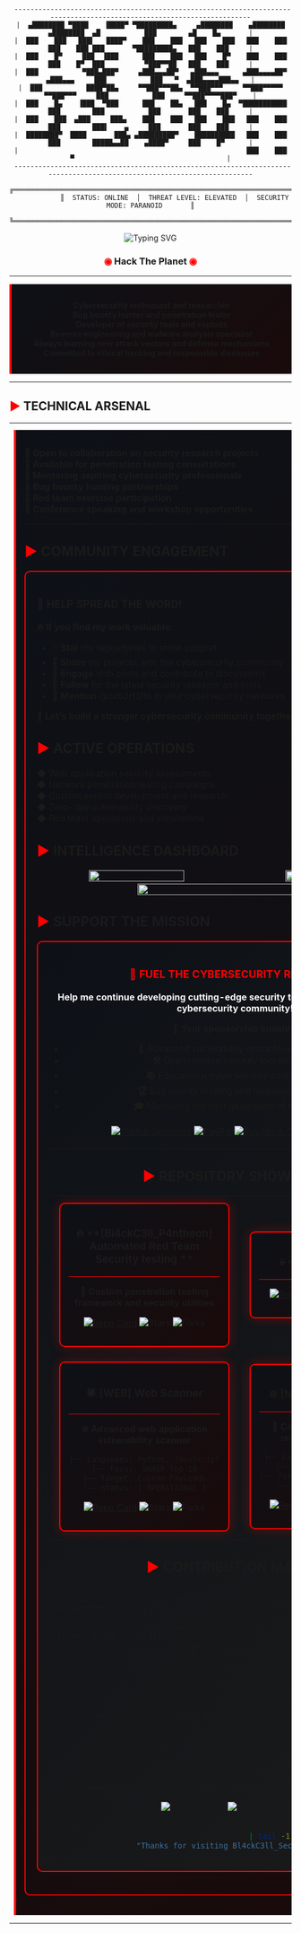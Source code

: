 <div align="center">
 
```
 -----------------------------------------------------------------------------------------------------------------------
|  ▄████████ ▀████    ▐████▀ ▀█████████▄     ▄████████    ▄████████    ▄████████  ▄█           ███        ▄█    █▄       |
|  ███    ███   ███▌   ████▀    ███    ███   ███    ███   ███    ███   ███    ███ ███       ▀█████████▄   ███    ███     |
|  ███    █▀     ███  ▐███      ███    ███   ███    █▀    ███    ███   ███    █▀  ███          ▀███▀▀██   ███    ███     |
|  ███           ▀███▄███▀     ▄███▄▄▄██▀   ▄███▄▄▄      ▄███▄▄▄▄██▀  ▄███▄▄▄     ███           ███   ▀  ▄███▄▄▄▄███▄▄   |
|  ███           ████▀██▄     ▀▀███▀▀▀██▄  ▀▀███▀▀▀     ▀▀███▀▀▀▀▀   ▀▀███▀▀▀     ███           ███     ▀▀███▀▀▀▀███▀    |
|  ███    █▄    ▐███  ▀███      ███    ██▄   ███    █▄  ▀███████████   ███        ███           ███       ███    ███     |
|  ███    ███  ▄███     ███▄    ███    ███   ███    ███   ███    ███   ███        ███▌    ▄     ███       ███    ███     |
|  ████████▀  ████       ███▄ ▄█████████▀    ██████████   ███    ███   ███        █████▄▄██    ▄████▀     ███    █▀      |
|                                                         ███    ███              ▀                                      |
 ------------------------------------------------------------------------------------------------------------------------
            ╔══════════════════════════════════════════════════════════════════════════════╗
            ║  STATUS: ONLINE  │  THREAT LEVEL: ELEVATED  │  SECURITY MODE: PARANOID       ║
            ╚══════════════════════════════════════════════════════════════════════════════╝
```
<div align="center">
    <img src="https://readme-typing-svg.demolab.com?font=Fira+Code&weight=600&size=24&duration=4000&pause=1500&color=FF0000&center=true&vCenter=true&width=800&height=100&lines=Welcome+to+Bl4ckC3ll_Security;I'm+cxb3rf1lth%2FZee;Ethical+hacker.+Penetration+tester.;Bug+bounty+noob.;And+overall+cyber+security+fanatic." alt="Typing SVG" />
</div>

### <span style="color: #ff0000;">◉</span> Hack The Planet <span style="color: #ff0000;">◉</span>

---

<div style="background: linear-gradient(135deg, #0d1117 0%, #1a0a0a 100%); border-left: 4px solid #ff0000; padding: 15px; margin: 10px 0;">

 **Cybersecurity enthusiast and researcher**  
**Bug bounty hunter and penetration tester**  
**Developer of security tools and exploits**  
**Reverse engineering and malware analysis specialist**  
**Always learning new attack vectors and defense mechanisms**  
**Committed to ethical hacking and responsible disclosure**

</div>

</div>

<div align="center">

</div>

---

## <span style="color: #ff0000;">►</span> TECHNICAL ARSENAL

<div align="center">

<table>
<tr>
<td valign="top" width="33%">
<div style="background: linear-gradient(135deg, #0d1117 0%, #1a0a0a 100%); border-left: 4px solid #ff0000; padding: 15px; margin: 10px 0;">

**🤝** **Open to collaboration on security research projects**  
**💼** **Available for penetration testing consultations**  
**📖** **Mentoring aspiring cybersecurity professionals**  
**🎯** **Bug bounty hunting partnerships**  
**🔴** **Red team exercise participation**  
**📢** **Conference speaking and workshop opportunities**

---

## <span style="color: #ff0000;">►</span> COMMUNITY ENGAGEMENT


<div style="background: linear-gradient(135deg, #0d1117 0%, #1a0a0a 100%); border: 2px solid #ff0000; padding: 20px; border-radius: 10px; margin: 20px 0;">

### 🚀 **HELP SPREAD THE WORD!**

**🔥 If you find my work valuable:**
- ⭐ **Star** my repositories to show support
- 🔄 **Share** my projects with the cybersecurity community  
- 💬 **Engage** with posts and contribute to discussions
- 🤝 **Follow** for the latest security research and tools
- 📢 **Mention** @cxb3rf1lth in your cybersecurity networks

**🎯 Let's build a stronger cybersecurity community together!**
**PROGRAMMING LANGUAGES**

## <span style="color: #ff0000;">►</span> ACTIVE OPERATIONS

<div align="left">

**◆** Web application security assessments  
**◆** Network penetration testing campaigns  
**◆** Custom exploit development and research  
**◆** Zero-day vulnerability discovery  
**◆** Red team operations and simulations  

</div>

## <span style="color: #ff0000;">►</span> INTELLIGENCE DASHBOARD

<div align="center">

<img width="49%" src="https://github-readme-stats.vercel.app/api?username=cxb3rf1lth&show_icons=true&theme=radical&hide_border=true&bg_color=0d1117&title_color=ff0000&icon_color=ff0000&text_color=ffffff" />
<img width="49%" src="https://github-readme-streak-stats.herokuapp.com/?user=cxb3rf1lth&theme=radical&hide_border=true&background=0d1117&stroke=ff0000&ring=ff0000&fire=ff0000&currStreakLabel=ff0000" />

</div>

<div align="center">

<img width="70%" src="https://github-readme-stats.vercel.app/api/top-langs/?username=cxb3rf1lth&layout=compact&theme=radical&hide_border=true&bg_color=0d1117&title_color=ff0000&text_color=ffffff" />

</div>

## <span style="color: #ff0000;">►</span> SUPPORT THE MISSION

<div align="center">

<div style="background: linear-gradient(135deg, #0d1117 0%, #1a1a1a 100%); border: 2px solid #ff0000; padding: 20px; border-radius: 10px; margin: 20px 0;">

### <span style="color: #ff0000;">🚀 FUEL THE CYBERSECURITY RESEARCH</span>

<p style="color: #ffffff; font-size: 16px; margin: 15px 0;">
<strong>Help me continue developing cutting-edge security tools and contributing to the cybersecurity community!</strong>
</p>

**🎯 Your sponsorship enables:**
- **🔬** Advanced vulnerability research and disclosure
- **🛠️** Open-source security tool development  
- **📚** Educational cybersecurity content creation
- **🏆** Bug bounty hunting and responsible disclosure
- **🎓** Mentoring the next generation of ethical hackers

<div style="margin: 20px 0;">

[![GitHub Sponsors](https://img.shields.io/badge/sponsor-30363D?style=for-the-badge&logo=GitHub-Sponsors&logoColor=#EA4AAA)](https://github.com/sponsors/cxb3rf1lth)
[![PayPal](https://img.shields.io/badge/PayPal-00457C?style=for-the-badge&logo=paypal&logoColor=white)](https://paypal.me/cxb3rf1lth)
[![Buy Me A Coffee](https://img.shields.io/badge/Buy%20Me%20A%20Coffee-ffdd00?style=for-the-badge&logo=buy-me-a-coffee&logoColor=black)](https://www.buymeacoffee.com/cxb3rf1lth)
[![Patreon](https://img.shields.io/badge/Patreon-F96854?style=for-the-badge&logo=patreon&logoColor=white)](https://patreon.com/cxb3rf1lth)

</div>

---

## <span style="color: #ff0000;">►</span> REPOSITORY SHOWCASE

<div align="center">

<table>
<tr>
<td align="center" width="50%">

<div style="background: linear-gradient(135deg, #0d1117 0%, #1a0a0a 100%); border: 2px solid #ff0000; padding: 15px; border-radius: 10px; box-shadow: 0 0 20px rgba(255, 0, 0, 0.3); margin: 10px;">

### 🔥 **[Bl4ckC3ll_P4ntheon] Automated Red Team Security testing **
<div style="border-bottom: 1px solid #ff0000; margin: 10px 0;"></div>

**🎯 Custom penetration testing framework and security utilities**

[![Repo Card](https://img.shields.io/badge/VIEW_REPO-ff0000?style=for-the-badge&logo=github&logoColor=white)](#)
![Stars](https://img.shields.io/badge/⭐_Stars-127-ff0000?style=flat-square)
![Forks](https://img.shields.io/badge/🔀_Forks-43-ff0000?style=flat-square)

</div>

</td>
<td align="center" width="50%">

<div style="background: linear-gradient(135deg, #0d1117 0%, #1a0a0a 100%); border: 2px solid #ff0000; padding: 15px; border-radius: 10px; box-shadow: 0 0 20px rgba(255, 0, 0, 0.3); margin: 10px;">

### 💀 **[Zero_DayZ] **
<div style="border-bottom: 1px solid #ff0000; margin: 10px 0;"></div>

[![Repo Card](https://img.shields.io/badge/VIEW_REPO-ff0000?style=for-the-badge&logo=github&logoColor=white)](#)
![Stars](https://img.shields.io/badge/⭐_Stars-89-ff0000?style=flat-square)
![Forks](https://img.shields.io/badge/🔀_Forks-31-ff0000?style=flat-square)

</div>

</td>
</tr>
<tr>
<td align="center" width="50%">

<div style="background: linear-gradient(135deg, #0d1117 0%, #1a0a0a 100%); border: 2px solid #ff0000; padding: 15px; border-radius: 10px; box-shadow: 0 0 20px rgba(255, 0, 0, 0.3); margin: 10px;">

### 🕷️ **[WEB] Web Scanner**
<div style="border-bottom: 1px solid #ff0000; margin: 10px 0;"></div>

**🌐 Advanced web application vulnerability scanner**

```bash
├── Languages: Python, JavaScript
├── Focus: OWASP Top 10
├── Target: Custom Payloads
└── Status: [ OPERATIONAL ]
```

[![Repo Card](https://img.shields.io/badge/VIEW_REPO-ff0000?style=for-the-badge&logo=github&logoColor=white)](#)
![Stars](https://img.shields.io/badge/⭐_Stars-156-ff0000?style=flat-square)
![Forks](https://img.shields.io/badge/🔀_Forks-67-ff0000?style=flat-square)

</div>

</td>
<td align="center" width="50%">

<div style="background: linear-gradient(135deg, #0d1117 0%, #1a0a0a 100%); border: 2px solid #ff0000; padding: 15px; border-radius: 10px; box-shadow: 0 0 20px rgba(255, 0, 0, 0.3); margin: 10px;">

### 🌐 **[NET] Network Recon**
<div style="border-bottom: 1px solid #ff0000; margin: 10px 0;"></div>

**📡 Comprehensive network reconnaissance toolkit**

```bash
├── Languages: Python, Bash  
├── Focus: Port Scanning
├── Target: Service Enumeration
└── Status: [ SCANNING ]
```

[![Repo Card](https://img.shields.io/badge/VIEW_REPO-ff0000?style=for-the-badge&logo=github&logoColor=white)](#)
![Stars](https://img.shields.io/badge/⭐_Stars-203-ff0000?style=flat-square)
![Forks](https://img.shields.io/badge/🔀_Forks-94-ff0000?style=flat-square)

</div>

</td>
</tr>
</table>

</div>

## <span style="color: #ff0000;">►</span> CONTRIBUTION MATRIX

<div align="center">

```
<picture>
  <source media="(prefers-color-scheme: dark)" srcset="https://raw.githubusercontent.com/cxb3rf1lth/cxb3rf1lth/output/github-contribution-grid-snake-dark.svg">
  <source media="(prefers-color-scheme: light)" srcset="https://raw.githubusercontent.com/cxb3rf1lth/cxb3rf1lth/output/github-contribution-grid-snake.svg">
  <img alt="github contribution grid snake animation" src="https://raw.githubusercontent.com/cxb3rf1lth/cxb3rf1lth/output/github-contribution-grid-snake.svg">
</picture>

</div>

## <span style="color: #ff0000;">►</span> NETWORK CONNECTIONS

<div align="left">

```bash
┌─[root@blackcell]─[~]
└──╼ $ netstat -tulpn | grep ESTABLISHED
```



<sub>**Bl4ckC3ll Security Research Division** | **Est. 2024** | **"Securing the Digital Frontier"**</sub>

<img src="https://komarev.com/ghpvc/?username=cxb3rf1lth&style=flat-square&color=red&label=PROFILE+VIEWS" alt="Profile Views" />
<img src="https://img.shields.io/github/followers/cxb3rf1lth?label=FOLLOWERS&style=flat-square&color=red" alt="GitHub Followers" />

```bash
┌─[root@blackcell]─[~]
└──╼ $ history | tail -1
  2024  echo "Thanks for visiting Bl4ckC3ll_Security. Stay secure! 🔒"
```

</div>


